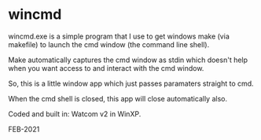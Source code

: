 # wincmd


wincmd.exe is a simple program that I use to get windows make (via makefile) to launch the cmd window (the command line shell).

Make automatically captures the cmd window as stdin which doesn't help when you want access to and interact with the cmd window.

So, this is a little window app which just passes paramaters straight to cmd.

When the cmd shell is closed, this app will close automatically also.

Coded and built in: Watcom v2 in WinXP.

FEB-2021

